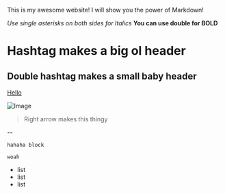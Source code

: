 This is my awesome website!
I will show you the power of Markdown!

*Use single asterisks on both sides for Italics*
**You can use double for BOLD**

# Hashtag makes a big ol header
## Double hashtag makes a small baby header

[Hello](https://www.youtube.com/watch?v=YQHsXMglC9A&pp=ygUFaGVsbG8%3D)


![Image](https://encrypted-tbn0.gstatic.com/images?q=tbn:ANd9GcRF-p2bp6YzjEQQpwAlLLyVKuLZ_lxlTNIIBA&usqp=CAU)

> Right arrow makes this thingy

--

```
hahaha block
```

`woah`

* list
* list
* list
